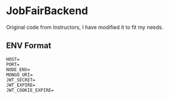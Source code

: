 # JobFairBackend

Original code from Instructors,
I have modified it to fit my needs.

## ENV Format

```
HOST=
PORT=
NODE_ENV=
MONGO_URI=
JWT_SECRET=
JWT_EXPIRE=
JWT_COOKIE_EXPIRE=
```
